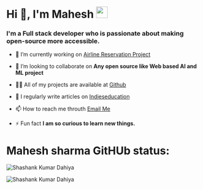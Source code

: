 <h1>Hi 👋, I'm Mahesh
<img src="https://media.giphy.com/media/WUlplcMpOCEmTGBtBW/giphy.gif" width="30">
</h1>

<h3>I'm a Full stack developer who is passionate about making open-source more accessible.</h3>

- 🔭 I’m currently working on [Airline Reservation Project](https://github.com/techstarMahesh/ARS)

- 👯 I’m looking to collaborate on **Any open source like Web based AI and ML project**

- 👨‍💻 All of my projects are available at [Github](https://github.com/techstarMahesh/)

- 📝 I regularly write articles on [Indieseducation](https://indieseducation.com/author/mr-mahesh-sharma/)

- 📫 How to reach me throuth [Email Me](**mistermaheshsharma@gmail.com**)

- ⚡ Fun fact **I am so curious to learn new things.**

# Mahesh sharma GitHUb status: 

<p align="left"><img align="center" src="https://github-readme-stats.vercel.app/api?username=techstarmahesh&show_icons=true&theme=radical" alt="Shashank Kumar Dahiya" /></p>
<p align="left"><img align="left" src="https://github-readme-stats.vercel.app/api/top-langs/?username=techstarmahesh&show_icons=true&theme=radical" alt="Shashank Kumar Dahiya" /></p>
